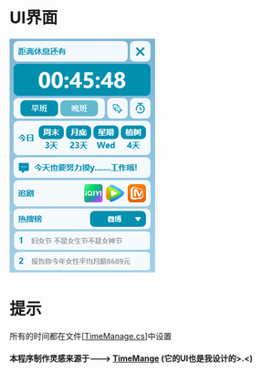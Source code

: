 # UI界面
![image](https://github.com/MoYu030/TimeManager-WPF/blob/main/TimeManager/Resources/20230308.png)
# 提示
所有的时间都在文件[<a href="https://github.com/MoYu030/TimeManager-WPF/blob/main/TimeManager/Model/TimeManage.cs">TimeManage.cs</a>]中设置
#### 本程序制作灵感来源于---> <a href="https://github.com/FuGuangzhi1/TimeMange">TimeMange</a> (它的UI也是我设计的>.<)
